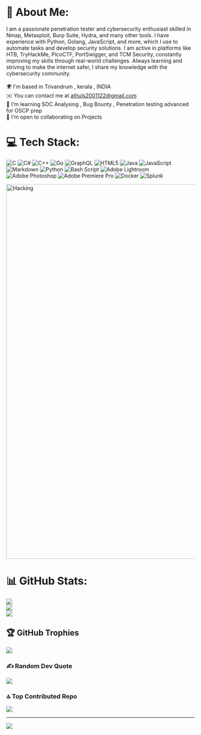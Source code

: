 
# 💫 About Me:
I am a passionate penetration tester and cybersecurity enthusiast skilled in Nmap, Metasploit, Burp Suite, Hydra, and many other tools. I have experience with Python, Golang, JavaScript, and more, which I use to automate tasks and develop security solutions. I am active in platforms like HTB, TryHackMe, PicoCTF, PortSwigger, and TCM Security, constantly improving my skills through real-world challenges. Always learning and striving to make the internet safer, I share my knowledge with the cybersecurity community.<br><br>🌍  I'm based in Trivandrum , kerala , INDIA<br>✉️  You can contact me at athuls2001122@gmail.com<br>🧠  I'm learning SOC Analysing , Bug Bounty , Penetration testing advanced for OSCP prep<br>🤝  I'm open to collaborating on Projects

# 💻 Tech Stack:
![C](https://img.shields.io/badge/c-%2300599C.svg?style=for-the-badge&logo=c&logoColor=white) ![C#](https://img.shields.io/badge/c%23-%23239120.svg?style=for-the-badge&logo=csharp&logoColor=white) ![C++](https://img.shields.io/badge/c++-%2300599C.svg?style=for-the-badge&logo=c%2B%2B&logoColor=white) ![Go](https://img.shields.io/badge/go-%2300ADD8.svg?style=for-the-badge&logo=go&logoColor=white) ![GraphQL](https://img.shields.io/badge/-GraphQL-E10098?style=for-the-badge&logo=graphql&logoColor=white) ![HTML5](https://img.shields.io/badge/html5-%23E34F26.svg?style=for-the-badge&logo=html5&logoColor=white) ![Java](https://img.shields.io/badge/java-%23ED8B00.svg?style=for-the-badge&logo=openjdk&logoColor=white) ![JavaScript](https://img.shields.io/badge/javascript-%23323330.svg?style=for-the-badge&logo=javascript&logoColor=%23F7DF1E) ![Markdown](https://img.shields.io/badge/markdown-%23000000.svg?style=for-the-badge&logo=markdown&logoColor=white) ![Python](https://img.shields.io/badge/python-3670A0?style=for-the-badge&logo=python&logoColor=ffdd54) ![Bash Script](https://img.shields.io/badge/bash_script-%23121011.svg?style=for-the-badge&logo=gnu-bash&logoColor=white) ![Adobe Lightroom](https://img.shields.io/badge/Adobe%20Lightroom-31A8FF.svg?style=for-the-badge&logo=Adobe%20Lightroom&logoColor=white) ![Adobe Photoshop](https://img.shields.io/badge/adobe%20photoshop-%2331A8FF.svg?style=for-the-badge&logo=adobe%20photoshop&logoColor=white) ![Adobe Premiere Pro](https://img.shields.io/badge/Adobe%20Premiere%20Pro-9999FF.svg?style=for-the-badge&logo=Adobe%20Premiere%20Pro&logoColor=white) ![Docker](https://img.shields.io/badge/docker-%230db7ed.svg?style=for-the-badge&logo=docker&logoColor=white) ![Splunk](https://img.shields.io/badge/splunk-%23000000.svg?style=for-the-badge&logo=splunk&logoColor=white)

<img align="center" alt="Hacking" width="1000" src="https://steamuserimages-a.akamaihd.net/ugc/2431257904741262239/5224F69217562A3C070E381FE3DAC295BCF5C9A8/?imw=512&imh=287&ima=fit&impolicy=Letterbox&imcolor=%23000000&letterbox=true">

# 📊 GitHub Stats:
![](https://github-readme-stats.vercel.app/api?username=RoNiXxCybSeC0101&theme=dark&hide_border=false&include_all_commits=false&count_private=false)<br/>
![](https://github-readme-streak-stats.herokuapp.com/?user=RoNiXxCybSeC0101&theme=dark&hide_border=false)<br/>
![](https://github-readme-stats.vercel.app/api/top-langs/?username=RoNiXxCybSeC0101&theme=dark&hide_border=false&include_all_commits=false&count_private=false&layout=compact)

## 🏆 GitHub Trophies
![](https://github-profile-trophy.vercel.app/?username=RoNiXxCybSeC0101&theme=radical&no-frame=false&no-bg=true&margin-w=4)

### ✍️ Random Dev Quote
![](https://quotes-github-readme.vercel.app/api?type=horizontal&theme=radical)

### 🔝 Top Contributed Repo
![](https://github-contributor-stats.vercel.app/api?username=RoNiXxCybSeC0101&limit=5&theme=dark&combine_all_yearly_contributions=true)

---
[![](https://visitcount.itsvg.in/api?id=RoNiXxCybSeC0101&icon=0&color=12)](https://visitcount.itsvg.in)

<!-- Proudly created with GPRM ( https://gprm.itsvg.in ) -->
